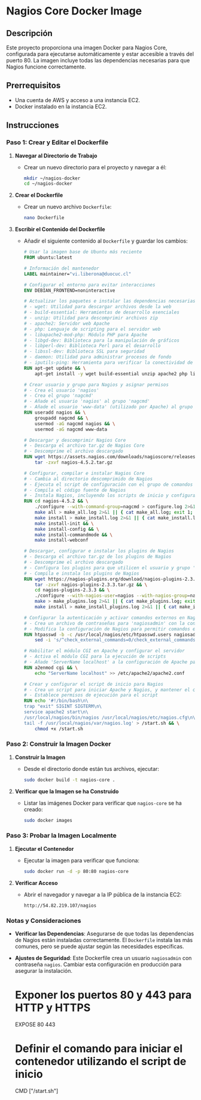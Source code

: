 # Nagios Core Docker Image

## Descripción

Este proyecto proporciona una imagen Docker para Nagios Core, configurada para ejecutarse automáticamente y estar accesible a través del puerto 80. La imagen incluye todas las dependencias necesarias para que Nagios funcione correctamente.

## Prerrequisitos

- Una cuenta de AWS y acceso a una instancia EC2.
- Docker instalado en la instancia EC2.

## Instrucciones

### Paso 1: Crear y Editar el Dockerfile

1. **Navegar al Directorio de Trabajo**

   - Crear un nuevo directorio para el proyecto y navegar a él:
     ```bash
     mkdir ~/nagios-docker
     cd ~/nagios-docker
     ```

2. **Crear el Dockerfile**

   - Crear un nuevo archivo `Dockerfile`:
     ```bash
     nano Dockerfile
     ```

3. **Escribir el Contenido del Dockerfile**

   - Añadir el siguiente contenido al `Dockerfile` y guardar los cambios:
     ```Dockerfile
     # Usar la imagen base de Ubuntu más reciente
     FROM ubuntu:latest

     # Información del mantenedor
     LABEL maintainer="vi.liberona@duocuc.cl"

     # Configurar el entorno para evitar interacciones
     ENV DEBIAN_FRONTEND=noninteractive

     # Actualizar los paquetes e instalar las dependencias necesarias para Nagios
     # - wget: Utilidad para descargar archivos desde la web
     # - build-essential: Herramientas de desarrollo esenciales
     # - unzip: Utilidad para descomprimir archivos zip
     # - apache2: Servidor web Apache
     # - php: Lenguaje de scripting para el servidor web
     # - libapache2-mod-php: Módulo PHP para Apache
     # - libgd-dev: Biblioteca para la manipulación de gráficos
     # - libperl-dev: Biblioteca Perl para el desarrollo
     # - libssl-dev: Biblioteca SSL para seguridad
     # - daemon: Utilidad para administrar procesos de fondo
     # - iputils-ping: Herramienta para verificar la conectividad de la red
     RUN apt-get update && \
         apt-get install -y wget build-essential unzip apache2 php libapache2-mod-php libgd-dev libperl-dev libssl-dev daemon iputils-ping

     # Crear usuario y grupo para Nagios y asignar permisos
     # - Crea el usuario 'nagios'
     # - Crea el grupo 'nagcmd'
     # - Añade el usuario 'nagios' al grupo 'nagcmd'
     # - Añade el usuario 'www-data' (utilizado por Apache) al grupo 'nagcmd'
     RUN useradd nagios && \
         groupadd nagcmd && \
         usermod -aG nagcmd nagios && \
         usermod -aG nagcmd www-data

     # Descargar y descomprimir Nagios Core
     # - Descarga el archivo tar.gz de Nagios Core
     # - Descomprime el archivo descargado
     RUN wget https://assets.nagios.com/downloads/nagioscore/releases/nagios-4.5.2.tar.gz && \
         tar -zxvf nagios-4.5.2.tar.gz

     # Configurar, compilar e instalar Nagios Core
     # - Cambia al directorio descomprimido de Nagios
     # - Ejecuta el script de configuración con el grupo de comandos
     # - Compila el código fuente de Nagios
     # - Instala Nagios, incluyendo los scripts de inicio y configuración
     RUN cd nagios-4.5.2 && \
         ./configure --with-command-group=nagcmd > configure.log 2>&1 || { cat configure.log; exit 1; } && \
         make all > make_all.log 2>&1 || { cat make_all.log; exit 1; } && \
         make install > make_install.log 2>&1 || { cat make_install.log; exit 1; } && \
         make install-init && \
         make install-config && \
         make install-commandmode && \
         make install-webconf

     # Descargar, configurar e instalar los plugins de Nagios
     # - Descarga el archivo tar.gz de los plugins de Nagios
     # - Descomprime el archivo descargado
     # - Configura los plugins para que utilicen el usuario y grupo 'nagios'
     # - Compila e instala los plugins de Nagios
     RUN wget https://nagios-plugins.org/download/nagios-plugins-2.3.3.tar.gz && \
         tar -zxvf nagios-plugins-2.3.3.tar.gz && \
         cd nagios-plugins-2.3.3 && \
         ./configure --with-nagios-user=nagios --with-nagios-group=nagios > configure_plugins.log 2>&1 || { cat configure_plugins.log; exit 1; } && \
         make > make_plugins.log 2>&1 || { cat make_plugins.log; exit 1; } && \
         make install > make_install_plugins.log 2>&1 || { cat make_install_plugins.log; exit 1; }

     # Configurar la autenticación y activar comandos externos en Nagios
     # - Crea un archivo de contraseñas para 'nagiosadmin' con la contraseña 'nagios'
     # - Modifica la configuración de Nagios para permitir comandos externos
     RUN htpasswd -b -c /usr/local/nagios/etc/htpasswd.users nagiosadmin nagios && \
         sed -i 's/^check_external_commands=0/check_external_commands=1/' /usr/local/nagios/etc/nagios.cfg

     # Habilitar el módulo CGI en Apache y configurar el servidor
     # - Activa el módulo CGI para la ejecución de scripts
     # - Añade 'ServerName localhost' a la configuración de Apache para evitar advertencias
     RUN a2enmod cgi && \
         echo "ServerName localhost" >> /etc/apache2/apache2.conf

     # Crear y configurar el script de inicio para Nagios
     # - Crea un script para iniciar Apache y Nagios, y mantener el contenedor en ejecución
     # - Establece permisos de ejecución para el script
     RUN echo '#!/bin/bash\n\
     trap "exit" SIGINT SIGTERM\n\
     service apache2 start\n\
     /usr/local/nagios/bin/nagios /usr/local/nagios/etc/nagios.cfg\n\
     tail -f /usr/local/nagios/var/nagios.log' > /start.sh && \
         chmod +x /start.sh
### Paso 2: Construir la Imagen Docker

1. **Construir la Imagen**

   - Desde el directorio donde están tus archivos, ejecutar:
     ```bash
     sudo docker build -t nagios-core .
     ```

2. **Verificar que la Imagen se ha Construido**

   - Listar las imágenes Docker para verificar que `nagios-core` se ha creado:
     ```bash
     sudo docker images
     ```

### Paso 3: Probar la Imagen Localmente

1. **Ejecutar el Contenedor**

   - Ejecutar la imagen para verificar que funciona:
     ```bash
     sudo docker run -d -p 80:80 nagios-core
     ```

2. **Verificar Acceso**

   - Abrir el navegador y navegar a la IP pública de la instancia EC2:
     ```text
     http://54.82.219.107/nagios
     ```

### Notas y Consideraciones

- **Verificar las Dependencias**: Asegurarse de que todas las dependencias de Nagios están instaladas correctamente. El `Dockerfile` instala las más comunes, pero se puede ajustar según las necesidades específicas.
- **Ajustes de Seguridad**: Este Dockerfile crea un usuario `nagiosadmin` con contraseña `nagios`. Cambiar esta configuración en producción para asegurar la instalación.

     # Exponer los puertos 80 y 443 para HTTP y HTTPS
     EXPOSE 80 443

     # Definir el comando para iniciar el contenedor utilizando el script de inicio
     CMD ["/start.sh"]
     ```
